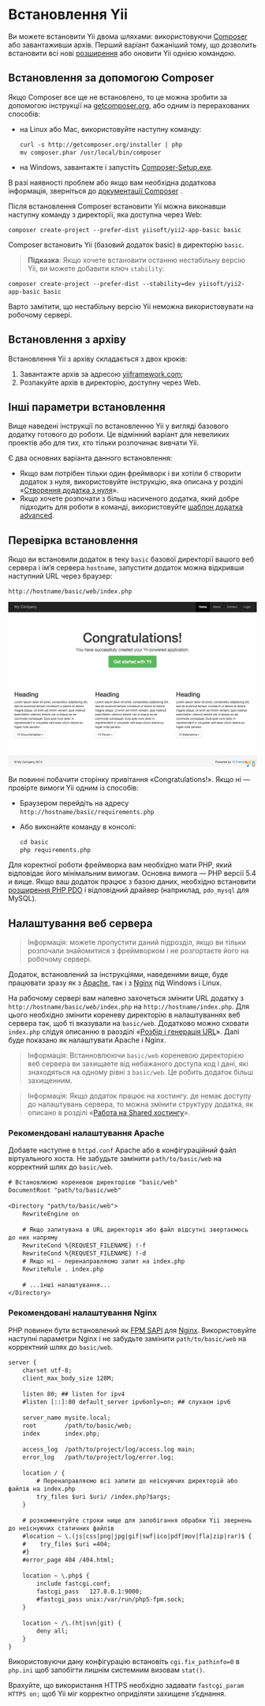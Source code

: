 Встановлення Yii
==============

Ви можете встановити Yii двома шляхами: використовуючи [Composer](http://getcomposer.org/) або завантаживши архів.
Перший варіант бажаніший тому, що дозволить встановити всі нові [розширення](structure-extensions.md)
або оновити Yii однією командою.


Встановлення за допомогою Composer <a name="installing-via-composer"></a>
-----------------------

Якщо Composer все ще не встановлено, то це можна зробити за допомогою інструкції на [getcomposer.org](https://getcomposer.org/download/), або одним із перерахованих способів:

* на Linux або Mac, використовуйте наступну команду:

  ```
  curl -s http://getcomposer.org/installer | php
  mv composer.phar /usr/local/bin/composer
  ```
* на Windows, завантажте і запустіть [Composer-Setup.exe](https://getcomposer.org/Composer-Setup.exe).

В разі наявності проблем або якщо вам необхідна додаткова інформація, зверніться до [документації Composer](https://getcomposer.org/doc/) .

Після встановлення Composer встановити Yii можна виконавши наступну команду з директорії, яка доступна через Web:

```
composer create-project --prefer-dist yiisoft/yii2-app-basic basic
```

Composer встановить Yii (базовий додаток basic) в директорію `basic`.

> **Підказка**: Якщо хочете встановити останню нестабільну версію Yii, ви можете добавити ключ `stability`:
```
composer create-project --prefer-dist --stability=dev yiisoft/yii2-app-basic basic
```
Варто замітити, що нестабільну версію Yii неможна використовувати на робочому сервері.


Встановлення з архіву <a name="installing-from-archive-file"></a>
-------------------------------

Встановлення Yii з архіву складається з двох кроків:

1. Завантажте архів за адресою [yiiframework.com](http://www.yiiframework.com/download/yii2-basic);
2. Розпакуйте архів в директорію, доступну через Web.


Інші параметри встановлення <a name="other-installation-options"></a>
--------------------------

Вище наведені інструкції по встановленню Yii у вигляді базового додатку готового до роботи.
Це відмінний варіант для невеликих проектів або для тих, хто тільки розпочинає вивчати Yii.

Є два основних варіанта данного встановлення:

* Якщо вам потрібен тільки один фреймворк і ви хотіли б створити додаток з нуля, використовуйте інструкцію, яка описана у розділі «[Створення додатка з нуля](tutorial-start-from-scratch.md)».
* Якщо хочете розпочати з більш насиченого додатка, який добре підходить для роботи в команді, використовуйте
[шаблон додатка advanced](tutorial-advanced-app.md).


Перевірка встановлення <a name="verifying-installation"></a>
----------------------

Якщо ви встановили додаток в теку `basic` базової директорії вашого веб сервера і ім’я сервера `hostname`,
запустити додаток можна відкривши наступний URL через браузер:

```
http://hostname/basic/web/index.php
```

![Успішно встановленний Yii](images/start-app-installed.png)

Ви повинні побачити сторінку привітання «Congratulations!». Якщо ні — провірте вимоги Yii одним із способів:

* Браузером перейдіть на адресу `http://hostname/basic/requirements.php`
* Або виконайте команду в консолі: 

  ```
  cd basic
  php requirements.php
  ```

Для коректної роботи фреймворка вам необхідно мати PHP, який відповідає його мінімальним вимогам. Основна вимога — PHP версії 5.4 и вище. Якщо ваш додаток працює з базою даних, необхідно встановити
[розширення PHP PDO](http://www.php.net/manual/ru/pdo.installation.php) і відповідний драйвер 
(наприклад, `pdo_mysql` для MySQL).


Налаштування веб сервера <a name="configuring-web-servers"></a>
-----------------------

> Інформація: можете пропустити даний підрозділ, якщо ви тільки розпочали знайомитися з фреймворком і не розгортаєте його на робочому сервері.

Додаток, встановлений за інструкціями, наведеними вище, буде працювати зразу як з [Apache](http://httpd.apache.org/),
так і з [Nginx](http://nginx.org/) під Windows і Linux.

На рабочому сервері вам напевно захочеться змінити URL додатку з `http://hostname/basic/web/index.php`
на `http://hostname/index.php`. Для цього необхідно змінити кореневу директорію в налаштуваннях веб сервера так, щоб ті
вказували на `basic/web`. Додатково можно сховати `index.php` слідуя описанню в раозділі «[Розбір і генерація URL](runtime-url-handling.md)». 
Далі буде показано як налаштувати Apache і Nginx.

> Інформація: Встанновлюючи `basic/web` кореневою директорією веб сервера ви захищаете від небажаного доступа код і дані, які знаходяться на одному рівні з `basic/web`. Це робить додаток більш захищенним.

> Інформація: Якщо додаток працює на хостингу. де немає доступу до налаштувань сервера, то можна змінити структуру додатка, як описано в розділі «[Работа на Shared хостингу](tutorial-shared-hosting.md)».


### Рекомендовані налаштування Apache <a name="recommended-apache-configuration"></a>

Добавте наступне в `httpd.conf` Apache або в конфігураційний файл віртуального хоста. Не забудьте замінити
`path/to/basic/web` на корректний шлях до `basic/web`.

```
# Встановлюємо кореневою директорією "basic/web"
DocumentRoot "path/to/basic/web"

<Directory "path/to/basic/web">
    RewriteEngine on

    # Якщо запитувана в URL директорія або файл відсутні звертаємось до них напряму
    RewriteCond %{REQUEST_FILENAME} !-f
    RewriteCond %{REQUEST_FILENAME} !-d
    # Якщо ні - перенаправляємо запит на index.php
    RewriteRule . index.php

    # ...інші налаштування...
</Directory>
```


### Рекомендовані налаштування Nginx <a name="recommended-nginx-configuration"></a>

PHP повинен бути встановлений як [FPM SAPI](http://php.net/manual/ru/install.fpm.php) для [Nginx](http://wiki.nginx.org/).
Використовуйте наступні параметри Nginx і не забудьте замінити `path/to/basic/web` на корректний шлях до `basic/web`.

```
server {
    charset utf-8;
    client_max_body_size 128M;

    listen 80; ## listen for ipv4
    #listen [::]:80 default_server ipv6only=on; ## слухаєм ipv6

    server_name mysite.local;
    root        /path/to/basic/web;
    index       index.php;

    access_log  /path/to/project/log/access.log main;
    error_log   /path/to/project/log/error.log;

    location / {
        # Перенаправляємо всі запити до неіснуючих директорій або файлів на index.php
        try_files $uri $uri/ /index.php?$args;
    }

    # розкомментуйте строки нище для запобігання обрабки Yii звернень до неіснуючих статичних файлів
    #location ~ \.(js|css|png|jpg|gif|swf|ico|pdf|mov|fla|zip|rar)$ {
    #    try_files $uri =404;
    #}
    #error_page 404 /404.html;

    location ~ \.php$ {
        include fastcgi.conf;
        fastcgi_pass   127.0.0.1:9000;
        #fastcgi_pass unix:/var/run/php5-fpm.sock;
    }

    location ~ /\.(ht|svn|git) {
        deny all;
    }
}
```

Використовуючи дану конфігурацію встановіть `cgi.fix_pathinfo=0` в `php.ini` щоб запобігти лишнім системним визовам `stat()`.

Врахуйте, що використання HTTPS необхідно задавати `fastcgi_param HTTPS on;` щоб Yii міг корректно оприділяти захищене
з’єднання.
